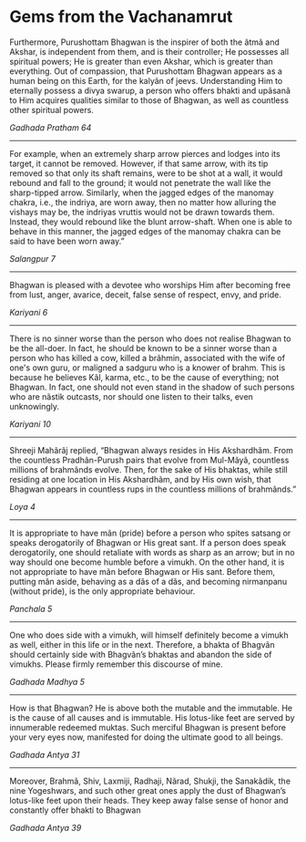 
# Gems from the Vachanamrut 


Furthermore, Purushottam Bhagwan is the inspirer of both the ãtmã and Akshar, is independent from them, and is their controller; He possesses all spiritual powers; He is greater than even Akshar, which is greater than everything. Out of compassion, that Purushottam Bhagwan appears as a human being on this Earth, for the kalyãn of jeevs. Understanding Him to eternally possess a divya swarup, a person who offers bhakti and upãsanã to Him acquires qualities similar to those of Bhagwan, as well as countless other spiritual powers. 

*Gadhada Pratham 64*

---
For example, when an extremely sharp arrow pierces and lodges into its target, it cannot be removed. However, if that same arrow, with its tip removed so that only its shaft remains, were to be shot at a wall, it would rebound and fall to the ground; it would not penetrate the wall like the sharp-tipped arrow. Similarly, when the jagged edges of the manomay chakra, i.e., the indriya, are worn away, then no matter how alluring the vishays may be, the indriyas vruttis would not be drawn towards them. Instead, they would rebound like the blunt arrow-shaft. When one is able to behave in this manner, the jagged edges of the manomay chakra can be said to have been worn away.”

*Salangpur 7*

---

Bhagwan is pleased with a devotee who worships Him after becoming free from lust, anger, avarice, deceit, false sense of respect, envy, and pride.

*Kariyani 6*

---

There is no sinner worse than the person who does not realise Bhagwan to be the all-doer. In fact, he should be known to be a sinner worse than a person who has killed a cow, killed a brãhmin, associated with the wife of one's own guru, or maligned a sadguru who is a knower of brahm. This is because he believes Kãl, karma, etc., to be the cause of everything; not Bhagwan. In fact, one should not even stand in the shadow of such persons who are nãstik outcasts, nor should one listen to their talks, even unknowingly. 

*Kariyani 10*

---

Shreeji Mahãrãj replied, “Bhagwan always resides in His Akshardhãm. From the countless Pradhãn-Purush pairs that evolve from Mul-Mãyã, countless millions of brahmãnds evolve. Then, for the sake of His bhaktas, while still residing at one location in His Akshardhãm, and by His own wish, that Bhagwan appears in countless rups in the countless millions of brahmãnds.”

*Loya 4*

---

It is appropriate to have mãn (pride) before a person who spites satsang or speaks derogatorily of Bhagwan or His great sant. If a person does speak derogatorily, one should retaliate with words as sharp as an arrow; but in no way should one become humble before a vimukh. On the other hand, it is not appropriate to have mãn before Bhagwan or His sant. Before them, putting mãn aside, behaving as a dãs of a dãs, and becoming nirmanpanu (without pride), is the only appropriate behaviour.

*Panchala 5*

---

One who does side with a vimukh, will himself definitely become a vimukh as well, either in this life or in the next. Therefore, a bhakta of Bhagvãn should certainly side with Bhagvãn’s bhaktas and abandon the side of vimukhs. Please firmly remember this discourse of mine.

*Gadhada Madhya 5*


---
How is that Bhagwan? He is above both the mutable and the immutable. He is the cause of all causes and is immutable. His lotus-like feet are served by innumerable redeemed muktas. Such merciful Bhagwan is present before your very eyes now, manifested for doing the ultimate good to all beings.

*Gadhada Antya 31*

---

Moreover, Brahmã, Shiv, Laxmiji, Radhaji, Nãrad, Shukji, the Sanakãdik, the nine Yogeshwars, and such other great ones apply the dust of Bhagwan’s lotus-like feet upon their heads. They keep away false sense of honor and constantly offer bhakti to Bhagwan

*Gadhada Antya 39*




